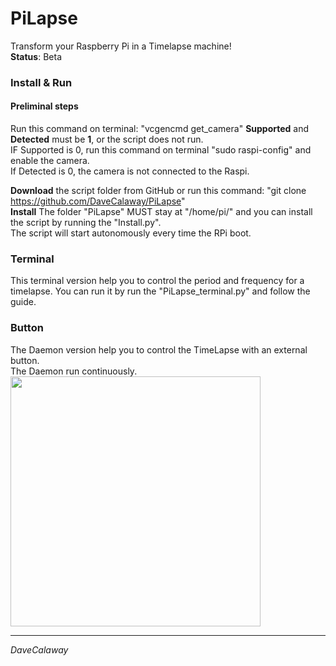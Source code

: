 # PiLapse
Transform your Raspberry Pi in a Timelapse machine!  
**Status**: Beta

### Install & Run
#### Preliminal steps
Run this command on terminal: "vcgencmd get_camera"
**Supported** and **Detected** must be **1**, or the script does not run.   
IF Supported is 0, run this command on terminal "sudo raspi-config" and enable the camera.   
If Detected is 0, the camera is not connected to the Raspi.   

**Download** the script folder from GitHub or run this command: "git clone https://github.com/DaveCalaway/PiLapse"   
**Install** The folder "PiLapse" MUST stay at "/home/pi/" and you can install the script by running the "Install.py".  
The script will start autonomously every time the RPi boot.


### Terminal
This terminal version help you to control the period and frequency for a timelapse.
You can run it by run the "PiLapse_terminal.py" and follow the guide.   


### Button
The Daemon version help you to control the TimeLapse with an external button.  
The Daemon run continuously.
<img src="https://github.com/DaveCalaway/PiLapse/blob/master/image/button.png" width="400">


----------
*DaveCalaway*
